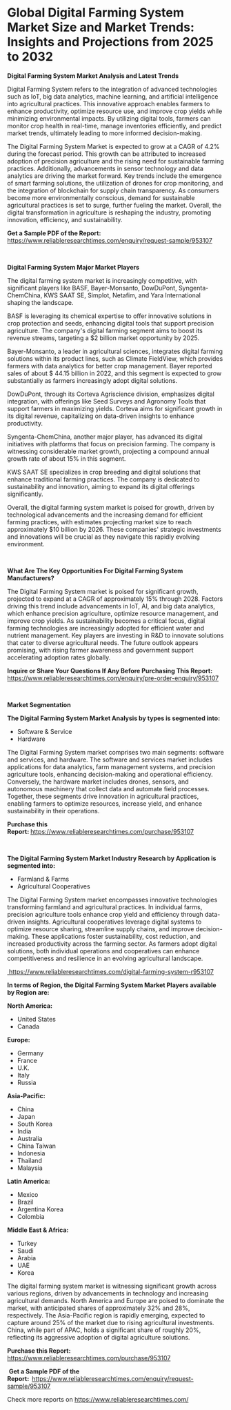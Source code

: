<p><h1>Global Digital Farming System Market Size and Market Trends: Insights and Projections from 2025 to 2032</h1></p><p><strong>Digital Farming System Market Analysis and Latest Trends</strong></p>
<p><p>Digital Farming System refers to the integration of advanced technologies such as IoT, big data analytics, machine learning, and artificial intelligence into agricultural practices. This innovative approach enables farmers to enhance productivity, optimize resource use, and improve crop yields while minimizing environmental impacts. By utilizing digital tools, farmers can monitor crop health in real-time, manage inventories efficiently, and predict market trends, ultimately leading to more informed decision-making.</p><p>The Digital Farming System Market is expected to grow at a CAGR of 4.2% during the forecast period. This growth can be attributed to increased adoption of precision agriculture and the rising need for sustainable farming practices. Additionally, advancements in sensor technology and data analytics are driving the market forward. Key trends include the emergence of smart farming solutions, the utilization of drones for crop monitoring, and the integration of blockchain for supply chain transparency. As consumers become more environmentally conscious, demand for sustainable agricultural practices is set to surge, further fueling the market. Overall, the digital transformation in agriculture is reshaping the industry, promoting innovation, efficiency, and sustainability.</p></p>
<p><strong>Get a Sample PDF of the Report:&nbsp;</strong> <a href="https://www.reliableresearchtimes.com/enquiry/request-sample/953107?utm_campaign=2109&utm_medium=2&utm_source=Github&utm_content=ia&utm_term=06032025&utm_id=digital-farming-system">https://www.reliableresearchtimes.com/enquiry/request-sample/953107</a></p>
<p>&nbsp;</p>
<p><strong>Digital Farming System Major Market Players</strong></p>
<p><p>The digital farming system market is increasingly competitive, with significant players like BASF, Bayer-Monsanto, DowDuPont, Syngenta-ChemChina, KWS SAAT SE, Simplot, Netafim, and Yara International shaping the landscape. </p><p>BASF is leveraging its chemical expertise to offer innovative solutions in crop protection and seeds, enhancing digital tools that support precision agriculture. The company's digital farming segment aims to boost its revenue streams, targeting a $2 billion market opportunity by 2025.</p><p>Bayer-Monsanto, a leader in agricultural sciences, integrates digital farming solutions within its product lines, such as Climate FieldView, which provides farmers with data analytics for better crop management. Bayer reported sales of about $ 44.15 billion in 2022, and this segment is expected to grow substantially as farmers increasingly adopt digital solutions.</p><p>DowDuPont, through its Corteva Agriscience division, emphasizes digital integration, with offerings like Seed Surveys and Agronomy Tools that support farmers in maximizing yields. Corteva aims for significant growth in its digital revenue, capitalizing on data-driven insights to enhance productivity.</p><p>Syngenta-ChemChina, another major player, has advanced its digital initiatives with platforms that focus on precision farming. The company is witnessing considerable market growth, projecting a compound annual growth rate of about 15% in this segment.</p><p>KWS SAAT SE specializes in crop breeding and digital solutions that enhance traditional farming practices. The company is dedicated to sustainability and innovation, aiming to expand its digital offerings significantly.</p><p>Overall, the digital farming system market is poised for growth, driven by technological advancements and the increasing demand for efficient farming practices, with estimates projecting market size to reach approximately $10 billion by 2026. These companies' strategic investments and innovations will be crucial as they navigate this rapidly evolving environment.</p></p>
<p>&nbsp;</p>
<p><strong>What Are The Key Opportunities For Digital Farming System Manufacturers?</strong></p>
<p><p>The Digital Farming System market is poised for significant growth, projected to expand at a CAGR of approximately 15% through 2028. Factors driving this trend include advancements in IoT, AI, and big data analytics, which enhance precision agriculture, optimize resource management, and improve crop yields. As sustainability becomes a critical focus, digital farming technologies are increasingly adopted for efficient water and nutrient management. Key players are investing in R&D to innovate solutions that cater to diverse agricultural needs. The future outlook appears promising, with rising farmer awareness and government support accelerating adoption rates globally.</p></p>
<p><strong>Inquire or Share Your Questions If Any Before Purchasing This Report:</strong> <a href="https://www.reliableresearchtimes.com/enquiry/pre-order-enquiry/953107?utm_campaign=2109&utm_medium=2&utm_source=Github&utm_content=ia&utm_term=06032025&utm_id=digital-farming-system">https://www.reliableresearchtimes.com/enquiry/pre-order-enquiry/953107</a></p>
<p>&nbsp;</p>
<p><strong>Market Segmentation</strong></p>
<p><strong>The Digital Farming System Market Analysis by types is segmented into:</strong></p>
<p><ul><li>Software & Service</li><li>Hardware</li></ul></p>
<p><p>The Digital Farming System market comprises two main segments: software and services, and hardware. The software and services market includes applications for data analytics, farm management systems, and precision agriculture tools, enhancing decision-making and operational efficiency. Conversely, the hardware market includes drones, sensors, and autonomous machinery that collect data and automate field processes. Together, these segments drive innovation in agricultural practices, enabling farmers to optimize resources, increase yield, and enhance sustainability in their operations.</p></p>
<p><strong>Purchase this Report:&nbsp;</strong><a href="https://www.reliableresearchtimes.com/purchase/953107?utm_campaign=2109&utm_medium=2&utm_source=Github&utm_content=ia&utm_term=06032025&utm_id=digital-farming-system">https://www.reliableresearchtimes.com/purchase/953107</a></p>
<p>&nbsp;</p>
<p><strong>The Digital Farming System Market Industry Research by Application is segmented into:</strong></p>
<p><ul><li>Farmland & Farms</li><li>Agricultural Cooperatives</li></ul></p>
<p><p>The Digital Farming System market encompasses innovative technologies transforming farmland and agricultural practices. In individual farms, precision agriculture tools enhance crop yield and efficiency through data-driven insights. Agricultural cooperatives leverage digital systems to optimize resource sharing, streamline supply chains, and improve decision-making. These applications foster sustainability, cost reduction, and increased productivity across the farming sector. As farmers adopt digital solutions, both individual operations and cooperatives can enhance competitiveness and resilience in an evolving agricultural landscape.</p></p>
<p><a href="https://www.reliableresearchtimes.com/digital-farming-system-r953107?utm_campaign=2109&utm_medium=2&utm_source=Github&utm_content=ia&utm_term=06032025&utm_id=digital-farming-system">&nbsp;https://www.reliableresearchtimes.com/digital-farming-system-r953107</a></p>
<p><strong>In terms of Region, the Digital Farming System Market Players available by Region are:</strong></p>
<p>
    <p> <strong> North America: </strong>
        <ul>
            <li>United States</li>
            <li>Canada</li>
        </ul>
        </p> 
    <p> <strong> Europe: </strong>
        <ul>
            <li>Germany</li>
            <li>France</li>
            <li>U.K.</li>
            <li>Italy</li>
            <li>Russia</li>
        </ul>
        </p> 
    <p> <strong> Asia-Pacific: </strong>
        <ul>
            <li>China</li>
            <li>Japan</li>
            <li>South Korea</li>
            <li>India</li>
            <li>Australia</li>
            <li>China Taiwan</li>
            <li>Indonesia</li>
            <li>Thailand</li>
            <li>Malaysia</li>
        </ul>
        </p> 
    <p> <strong> Latin America: </strong>
        <ul>
            <li>Mexico</li>
            <li>Brazil</li>
            <li>Argentina Korea</li>
            <li>Colombia</li>
        </ul>
        </p> 
    <p> <strong> Middle East & Africa: </strong>
        <ul>
            <li>Turkey</li>
            <li>Saudi</li>
            <li>Arabia</li>
            <li>UAE</li>
            <li>Korea</li>
        </ul>
    </p>
    </p>
<p><p>The digital farming system market is witnessing significant growth across various regions, driven by advancements in technology and increasing agricultural demands. North America and Europe are poised to dominate the market, with anticipated shares of approximately 32% and 28%, respectively. The Asia-Pacific region is rapidly emerging, expected to capture around 25% of the market due to rising agricultural investments. China, while part of APAC, holds a significant share of roughly 20%, reflecting its aggressive adoption of digital agriculture solutions.</p></p>
<p><strong>Purchase this Report: </strong><a href="https://www.reliableresearchtimes.com/purchase/953107?utm_campaign=2109&utm_medium=2&utm_source=Github&utm_content=ia&utm_term=06032025&utm_id=digital-farming-system">https://www.reliableresearchtimes.com/purchase/953107</a></p>
<p>&nbsp;<strong>Get a Sample PDF of the Report:&nbsp;&nbsp;</strong><a href="https://www.reliableresearchtimes.com/enquiry/request-sample/953107?utm_campaign=2109&utm_medium=2&utm_source=Github&utm_content=ia&utm_term=06032025&utm_id=digital-farming-system">https://www.reliableresearchtimes.com/enquiry/request-sample/953107</a></p>
<p><strong></strong></p>
<p>Check more reports on <a href="https://www.reliableresearchtimes.com/?utm_campaign=2109&utm_medium=2&utm_source=Github&utm_content=ia&utm_term=06032025&utm_id=digital-farming-system">https://www.reliableresearchtimes.com/</a></p>